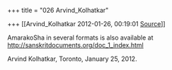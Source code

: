+++
title = "026 Arvind_Kolhatkar"

+++
[[Arvind_Kolhatkar	2012-01-26, 00:19:01 [Source](https://groups.google.com/g/samskrita/c/8lOFGogGPbY)]]



AmarakoSha in several formats is also available at  
<http://sanskritdocuments.org/doc_1_index.html>  
  
Arvind Kolhatkar, Toronto, January 25, 2012.

